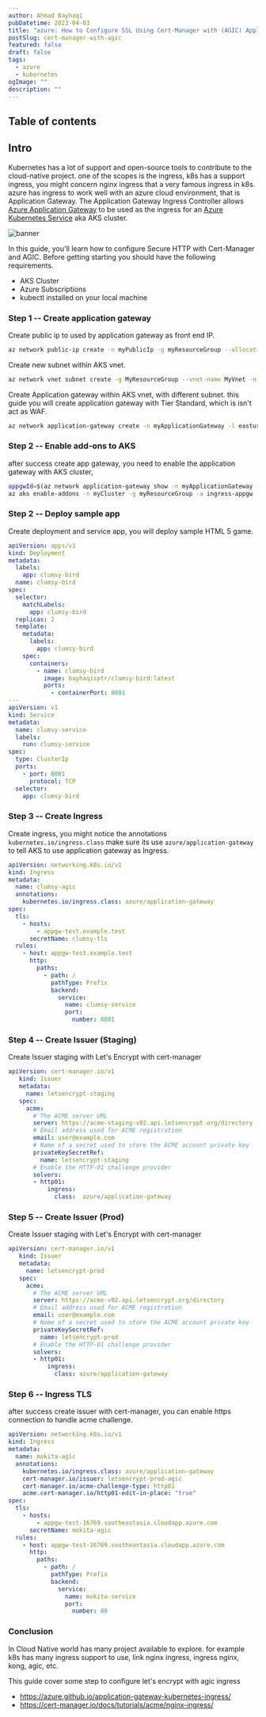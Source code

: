 ```yaml
---
author: Ahmad Bayhaqi
pubDatetime: 2023-04-03
title: "azure: How to Configure SSL Using Cert-Manager with (AGIC) Application Gateway Ingress Controller"
postSlug: cert-manager-with-agic
featured: false
draft: false
tags:
  - azure
  - kubernetes
ogImage: ""
description: ""
---
```


## Table of contents

## Intro

Kubernetes has a lot of support and open-source tools to contribute to the cloud-native project. one of the scopes is the ingress, k8s has a support ingress, you might concern nginx ingress that a very famous ingress in k8s. azure has ingress to work well with an azure cloud environment, that is Application Gateway. The Application Gateway Ingress Controller allows [Azure Application Gateway](https://azure.microsoft.com/en-us/services/application-gateway/) to be used as the ingress for an [Azure Kubernetes Service](https://azure.microsoft.com/en-us/services/kubernetes-service/) aka AKS cluster.

![banner](https://user-images.githubusercontent.com/56214296/229412442-fc335b05-eb82-4424-8320-314cd8dbd9fd.jpg)

In this guide, you'll learn how to configure Secure HTTP with Cert-Manager and AGIC. Before getting starting you should have the following requirements.

- AKS Cluster
- Azure Subscriptions
- kubectl installed on your local machine

### Step 1 -- Create application gateway

Create public ip to used by application gateway as front end IP.

```bash
az network public-ip create -n myPublicIp -g myResourceGroup --allocation-method Static --sku Standard
```

Create new subnet within AKS vnet.

```bash
az network vnet subnet create -g MyResourceGroup --vnet-name MyVnet -n MySubnet --address-prefixes 10.226.0.0/24
```

Create Application gateway within AKS vnet, with different subnet. this guide you will create application gateway with Tier Standard, which is isn't act as WAF.

```bash
az network application-gateway create -n myApplicationGateway -l eastus -g myResourceGroup --sku Standard_v2 --public-ip-address myPublicIp --vnet-name myVnet --subnet mySubnet --priority 100
```

### Step 2 -- Enable add-ons to AKS

after success create app gateway, you need to enable the application gateway with AKS cluster,

```bash
appgwId=$(az network application-gateway show -n myApplicationGateway -g myResourceGroup -o tsv --query "id")
az aks enable-addons -n myCluster -g myResourceGroup -a ingress-appgw --appgw-id $appgwId
```

### Step 2 -- Deploy sample app

Create deployment and service app, you will deploy sample HTML 5 game.

```yaml
apiVersion: apps/v1
kind: Deployment
metadata:
  labels:
    app: clumsy-bird
  name: clumsy-bird
spec:
  selector:
    matchLabels:
      app: clumsy-bird
  replicas: 2
  template:
    metadata:
      labels:
        app: clumsy-bird
    spec:
      containers:
        - name: clumsy-bird
          image: bayhaqisptr/clumsy-bird:latest
          ports:
            - containerPort: 8001
---
apiVersion: v1
kind: Service
metadata:
  name: clumsy-service
  labels:
    run: clumsy-service
spec:
  type: ClusterIp
  ports:
    - port: 8001
      protocol: TCP
  selector:
    app: clumsy-bird
```

### Step 3 -- Create Ingress

Create ingress, you might notice the annotations `kubernetes.io/ingress.class` make sure its use `azure/application-gateway` to tell AKS to use application gateway as Ingress.

```yaml
apiVersion: networking.k8s.io/v1
kind: Ingress
metadata:
  name: clumsy-agic
  annotations:
    kubernetes.io/ingress.class: azure/application-gateway
spec:
  tls:
    - hosts:
        - appgw-test.example.test
      secretName: clumsy-tls
  rules:
    - host: appgw-test.example.test
      http:
        paths:
          - path: /
            pathType: Prefix
            backend:
              service:
                name: clumsy-service
                port:
                  number: 8001
```

### Step 4 -- Create Issuer (Staging)

Create Issuer staging with Let's Encrypt with cert-manager

```yaml
apiVersion: cert-manager.io/v1
   kind: Issuer
   metadata:
     name: letsencrypt-staging
   spec:
     acme:
       # The ACME server URL
       server: https://acme-staging-v02.api.letsencrypt.org/directory
       # Email address used for ACME registration
       email: user@example.com
       # Name of a secret used to store the ACME account private key
       privateKeySecretRef:
         name: letsencrypt-staging
       # Enable the HTTP-01 challenge provider
       solvers:
       - http01:
           ingress:
             class:  azure/application-gateway
```

### Step 5 -- Create Issuer (Prod)

Create Issuer staging with Let's Encrypt with cert-manager

```yaml
apiVersion: cert-manager.io/v1
   kind: Issuer
   metadata:
     name: letsencrypt-prod
   spec:
     acme:
       # The ACME server URL
       server: https://acme-v02.api.letsencrypt.org/directory
       # Email address used for ACME registration
       email: user@example.com
       # Name of a secret used to store the ACME account private key
       privateKeySecretRef:
         name: letsencrypt-prod
       # Enable the HTTP-01 challenge provider
       solvers:
       - http01:
           ingress:
             class: azure/application-gateway
```

### Step 6 -- Ingress TLS

after success create issuer with cert-manager, you can enable https connection to handle acme challenge.

```yaml
apiVersion: networking.k8s.io/v1
kind: Ingress
metadata:
  name: mokita-agic
  annotations:
    kubernetes.io/ingress.class: azure/application-gateway
    cert-manager.io/issuer: letsencrypt-prod-agic
    cert-manager.io/acme-challenge-type: http01
    acme.cert-manager.io/http01-edit-in-place: "true"
spec:
  tls:
    - hosts:
        - appgw-test-16769.southeastasia.cloudapp.azure.com
      secretName: mokita-agic
  rules:
    - host: appgw-test-16769.southeastasia.cloudapp.azure.com
      http:
        paths:
          - path: /
            pathType: Prefix
            backend:
              service:
                name: mokita-service
                port:
                  number: 80
```

### Conclusion

In Cloud Native world has many project available to explore. for example k8s has many ingress support to use, link nginx ingress, ingress nginx, kong, agic, etc.

This guide cover some step to configure let's encrypt with agic ingress

- https://azure.github.io/application-gateway-kubernetes-ingress/
- https://cert-manager.io/docs/tutorials/acme/nginx-ingress/
